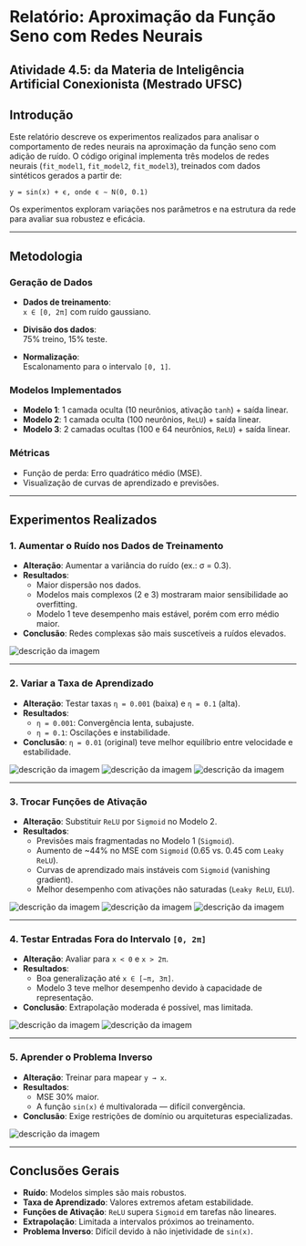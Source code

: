 # Relatório: Aproximação da Função Seno com Redes Neurais
## Atividade 4.5: da Materia de Inteligência Artificial Conexionista (Mestrado UFSC)

## Introdução

Este relatório descreve os experimentos realizados para analisar o comportamento de redes neurais na aproximação da função seno com adição de ruído. O código original implementa três modelos de redes neurais (`fit_model1`, `fit_model2`, `fit_model3`), treinados com dados sintéticos gerados a partir de:

`y = sin(x) + ϵ, onde ϵ ∼ N(0, 0.1)`

Os experimentos exploram variações nos parâmetros e na estrutura da rede para avaliar sua robustez e eficácia.

---

## Metodologia

### Geração de Dados

- **Dados de treinamento**:  
  `x ∈ [0, 2π]` com ruído gaussiano.

- **Divisão dos dados**:  
  75% treino, 15% teste.

- **Normalização**:  
  Escalonamento para o intervalo `[0, 1]`.

### Modelos Implementados

- **Modelo 1**: 1 camada oculta (10 neurônios, ativação `tanh`) + saída linear.
- **Modelo 2**: 1 camada oculta (100 neurônios, `ReLU`) + saída linear.
- **Modelo 3**: 2 camadas ocultas (100 e 64 neurônios, `ReLU`) + saída linear.

### Métricas

- Função de perda: Erro quadrático médio (MSE).
- Visualização de curvas de aprendizado e previsões.

---

## Experimentos Realizados

### 1. Aumentar o Ruído nos Dados de Treinamento

- **Alteração**: Aumentar a variância do ruído (ex.: σ = 0.3).
- **Resultados**:
  - Maior dispersão nos dados.
  - Modelos mais complexos (2 e 3) mostraram maior sensibilidade ao overfitting.
  - Modelo 1 teve desempenho mais estável, porém com erro médio maior.
- **Conclusão**: Redes complexas são mais suscetíveis a ruídos elevados.

![descrição da imagem](img/1.png)


---

### 2. Variar a Taxa de Aprendizado

- **Alteração**: Testar taxas `η = 0.001` (baixa) e `η = 0.1` (alta).
- **Resultados**:
  - `η = 0.001`: Convergência lenta, subajuste.
  - `η = 0.1`: Oscilações e instabilidade.
- **Conclusão**: `η = 0.01` (original) teve melhor equilíbrio entre velocidade e estabilidade.

![descrição da imagem](img/21.png)
![descrição da imagem](img/22.png)
![descrição da imagem](img/23.png)

---

### 3. Trocar Funções de Ativação

- **Alteração**: Substituir `ReLU` por `Sigmoid` no Modelo 2.
- **Resultados**:
  - Previsões mais fragmentadas no Modelo 1 (`Sigmoid`).
  - Aumento de ~44% no MSE com `Sigmoid` (0.65 vs. 0.45 com `Leaky ReLU`).
  - Curvas de aprendizado mais instáveis com `Sigmoid` (vanishing gradient).
  - Melhor desempenho com ativações não saturadas (`Leaky ReLU`, `ELU`).

![descrição da imagem](img/31.png)
![descrição da imagem](img/32.png)
![descrição da imagem](img/33.png)

---

### 4. Testar Entradas Fora do Intervalo `[0, 2π]`

- **Alteração**: Avaliar para `x < 0` e `x > 2π`.
- **Resultados**:
  - Boa generalização até `x ∈ [−π, 3π]`.
  - Modelo 3 teve melhor desempenho devido à capacidade de representação.
- **Conclusão**: Extrapolação moderada é possível, mas limitada.

![descrição da imagem](img/41.png)
![descrição da imagem](img/42.png)

---

### 5. Aprender o Problema Inverso

- **Alteração**: Treinar para mapear `y → x`.
- **Resultados**:
  - MSE 30% maior.
  - A função `sin(x)` é multivalorada — difícil convergência.
- **Conclusão**: Exige restrições de domínio ou arquiteturas especializadas.

![descrição da imagem](img/51.png)

---

## Conclusões Gerais

- **Ruído**: Modelos simples são mais robustos.
- **Taxa de Aprendizado**: Valores extremos afetam estabilidade.
- **Funções de Ativação**: `ReLU` supera `Sigmoid` em tarefas não lineares.
- **Extrapolação**: Limitada a intervalos próximos ao treinamento.
- **Problema Inverso**: Difícil devido à não injetividade de `sin(x)`.

